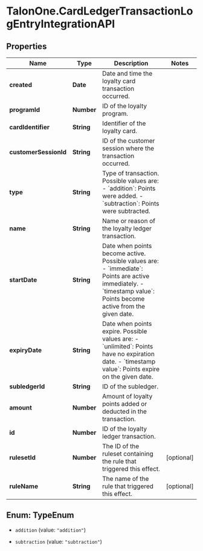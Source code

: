 # TalonOne.CardLedgerTransactionLogEntryIntegrationAPI

## Properties

Name | Type | Description | Notes
------------ | ------------- | ------------- | -------------
**created** | **Date** | Date and time the loyalty card transaction occurred. | 
**programId** | **Number** | ID of the loyalty program. | 
**cardIdentifier** | **String** | Identifier of the loyalty card. | 
**customerSessionId** | **String** | ID of the customer session where the transaction occurred. | 
**type** | **String** | Type of transaction. Possible values are:   - &#x60;addition&#x60;: Points were added.   - &#x60;subtraction&#x60;: Points were subtracted.  | 
**name** | **String** | Name or reason of the loyalty ledger transaction. | 
**startDate** | **String** | Date when points become active. Possible values are:   - &#x60;immediate&#x60;: Points are active immediately.   - &#x60;timestamp value&#x60;: Points become active from the given date.  | 
**expiryDate** | **String** | Date when points expire. Possible values are:   - &#x60;unlimited&#x60;: Points have no expiration date.   - &#x60;timestamp value&#x60;: Points expire on the given date.  | 
**subledgerId** | **String** | ID of the subledger. | 
**amount** | **Number** | Amount of loyalty points added or deducted in the transaction. | 
**id** | **Number** | ID of the loyalty ledger transaction. | 
**rulesetId** | **Number** | The ID of the ruleset containing the rule that triggered this effect. | [optional] 
**ruleName** | **String** | The name of the rule that triggered this effect. | [optional] 



## Enum: TypeEnum


* `addition` (value: `"addition"`)

* `subtraction` (value: `"subtraction"`)




